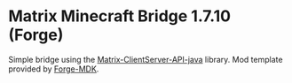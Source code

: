 # Matrix Minecraft Bridge 1.7.10 (Forge)
Simple bridge using the [Matrix-ClientServer-API-java](https://github.com/JojiiOfficial/Matrix-ClientServer-API-java) library.
Mod template provided by [Forge-MDK](https://github.com/basdxz/Forge-MDK).